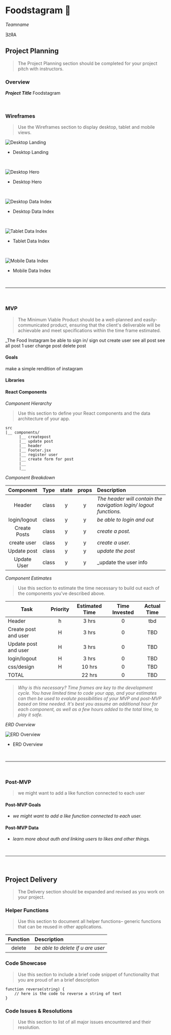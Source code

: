# **Foodstagram 🐯**

_Teamname_

ƎꙄЯA

## Project Planning

> The Project Planning section should be completed for your project pitch with instructors.



### Overview

_**Project Title**_  Foodstagram


<br>

### Wireframes

> Use the Wireframes section to display desktop, tablet and mobile views.

![Desktop Landing](https://i.imgur.com/ZfpzJFw.jpg)

- Desktop Landing

<br>

![Desktop Hero](https://imgur.com/b0qfhe3.jpg)

- Desktop Hero

<br>

![Desktop Data Index](https://imgur.com/NLbRbFi.jpg)

- Desktop Data Index

<br>

![Tablet Data Index](https://imgur.com/0Jfho3P.jpg)

- Tablet Data Index

<br>

![Mobile Data Index](https://imgur.com/hSVQYP9.jpg)

- Mobile Data Index

<br>

---

<br>

### MVP

> The Minimum Viable Product should be a well-planned and easily-communicated product, ensuring that the client's deliverable will be achievable and meet specifications within the time frame estimated.

_The Food Instagram
be able to sign in/ sign out
create user
see all post
see all post 1 user
change post
delete post


#### Goals

make a simple rendition of instagram 

#### Libraries


#### React Components

_Component Hierarchy_

> Use this section to define your React components and the data architecture of your app.

```
src
|__ components/
      |__ createpost
      |__ update post
      |__ header
      |__ Footer.jsx
      |__ register user
      |__ create form for post
      |__ 
      |__ 
```

_Component Breakdown_


|  Component   |    Type    | state | props | Description                                                      |
| :----------: | :--------: | :---: | :---: | :--------------------------------------------------------------- |
|    Header    | class      |   y   |   y   | _The header will contain the navigation login/ logout functions._               |
|  login/logout| class      |   y   |   y   | _be able to login and out_       |
|  Create Posts|   class    |   y   |   y   | _create a post._      |
| create user  |   class    |   y   |   y   | _create a user._          |
|   Update post|   class    |   y   |   y   | _update the post_ |
|   Update User|   class    |   y   |   y   | _update the user info |

_Component Estimates_

> Use this section to estimate the time necessary to build out each of the components you've described above.

| Task                | Priority | Estimated Time | Time Invested | Actual Time |
| ------------------- | :------: | :------------: | :-----------: | :---------: |
| Header              |    h     |     3 hrs      |     0     |    tbd    |
| Create post and user|    H     |     3 hrs      |     0     |     TBD    
| Update post and user|    H     |     3 hrs      |     0     |     TBD     
| login/logout        |    H     |     3 hrs      |     0     |     TBD    |
| css/design          |    H     |     10 hrs     |     0     |     TBD    |
| TOTAL               |          |     22 hrs     |     0     |     TBD   

> _Why is this necessary? Time frames are key to the development cycle. You have limited time to code your app, and your estimates can then be used to evalute possibilities of your MVP and post-MVP based on time needed. It's best you assume an additional hour for each component, as well as a few hours added to the total time, to play it safe._

_ERD Overview_

![ERD Overview](https://imgur.com/GyGRlHd.jpg)

- ERD Overview

<br>

---

<br>

### Post-MVP

> we might want to add a like function connected to each user

#### Post-MVP Goals

- _we might want to add a like function connected to each user._

#### Post-MVP Data

- _learn more about auth and linking users to likes and other things._

<br>

---

<br>

## Project Delivery

> The Delivery section should be expanded and revised as you work on your project.

### Helper Functions

> Use this section to document all helper functions– generic functions that can be reused in other applications.

|  Function  | Description                                |
| :--------: | :----------------------------------------- |
| delete     | _be able to delete if u are user_ |

### Code Showcase

> Use this section to include a brief code snippet of functionality that you are proud of an a brief description

```
function reverse(string) {
	// here is the code to reverse a string of text
}
```

### Code Issues & Resolutions

> Use this section to list of all major issues encountered and their resolution.

